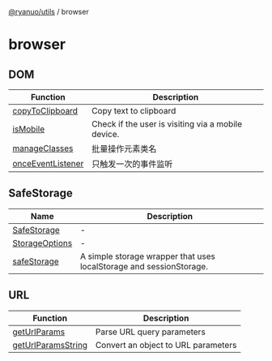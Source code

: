 [@ryanuo/utils](../index.md) / browser

# browser

## DOM

| Function | Description |
| ------ | ------ |
| [copyToClipboard](functions/copyToClipboard.md) | Copy text to clipboard |
| [isMobile](functions/isMobile.md) | Check if the user is visiting via a mobile device. |
| [manageClasses](functions/manageClasses.md) | 批量操作元素类名 |
| [onceEventListener](functions/onceEventListener.md) | 只触发一次的事件监听 |

## SafeStorage

| Name | Description |
| ------ | ------ |
| [SafeStorage](interfaces/SafeStorage.md) | - |
| [StorageOptions](interfaces/StorageOptions.md) | - |
| [safeStorage](variables/safeStorage.md) | A simple storage wrapper that uses localStorage and sessionStorage. |

## URL

| Function | Description |
| ------ | ------ |
| [getUrlParams](functions/getUrlParams.md) | Parse URL query parameters |
| [getUrlParamsString](functions/getUrlParamsString.md) | Convert an object to URL parameters |
